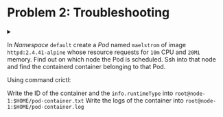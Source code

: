 # Problem 2: Troubleshooting

<details>
<summary>

In *Namespace* `default` create a *Pod* named `maelstrom` of image `httpd:2.4.41-alpine` whose resource requests for `10m` CPU and `20Mi` memory. Find out on which node the Pod is scheduled. Ssh into that node and find the containerd container belonging to that Pod.

Using command crictl:

Write the ID of the container and the `info.runtimeType` into `root@node-1:$HOME/pod-container.txt`
Write the logs of the container into `root@node-1:$HOME/pod-container.log`
</summary>

```yaml
apiVersion: v1
kind: Pod
metadata:
  name: maelstrom
  namespace: default
spec:
  containers:
  - name: maelstrom
    image: httpd:2.4.41-alpine
    resources:
      requests:
        cpu: 10m
        memory: 20Mi
```

```sh
$ k get po -owide
NAME             READY   STATUS    RESTARTS   AGE    IP             NODE     NOMINATED NODE   READINESS GATES
maelstrom        1/1     Running   0          11s    172.16.45.34   node-3   <none>           <none>
```

```sh
# node-3
$ crictl ps | grep maelstrom
e187c4be91f14       54b0995a63052       32 seconds ago      Running             maelstrom                   0                   ce5401f86e68f       maelstrom

$ crictl inspect e187c4be91f14 | grep -i runtimetype
    "runtimeType": "io.containerd.runc.v2",

$ crictl logs e187c4be91f14
AH00558: httpd: Could not reliably determine the server's fully qualified domain name, using 172.16.45.34. Set the 'ServerName' directive globally to suppress this message
AH00558: httpd: Could not reliably determine the server's fully qualified domain name, using 172.16.45.34. Set the 'ServerName' directive globally to suppress this message
[Mon Apr 10 19:20:35.424876 2023] [mpm_event:notice] [pid 1:tid 139796448959816] AH00489: Apache/2.4.41 (Unix) configured -- resuming normal operations
[Mon Apr 10 19:20:35.425221 2023] [core:notice] [pid 1:tid 139796448959816] AH00094: Command line: 'httpd -D FOREGROUND'
# copy above to root@node-1:$HOME/pod-container.log
```

```sh
# node-1
$ echo "e187c4be91f14 io.containerd.runc.v" > /root/pod-container.txt

$ cat /root/pod-container.log
AH00558: httpd: Could not reliably determine the server's fully qualified domain name, using 172.16.45.34. Set the 'ServerName' directive globally to suppress this message
AH00558: httpd: Could not reliably determine the server's fully qualified domain name, using 172.16.45.34. Set the 'ServerName' directive globally to suppress this message
[Mon Apr 10 19:20:35.424876 2023] [mpm_event:notice] [pid 1:tid 139796448959816] AH00489: Apache/2.4.41 (Unix) configured -- resuming normal operations
[Mon Apr 10 19:20:35.425221 2023] [core:notice] [pid 1:tid 139796448959816] AH00094: Command line: 'httpd -D FOREGROUND'
```

</details>

